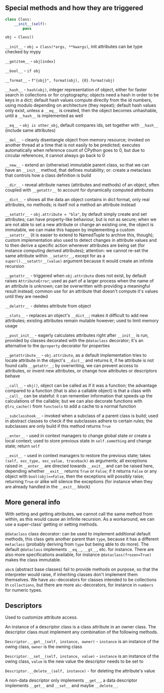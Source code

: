 ## Special methods and how they are triggered

```python
class Class:
    __init__(self):
        pass

obj = Class()
```

```__init__``` - ```obj = Class(*args, **kwargs)```, init attributes can be type checked by mypy

```__getitem__``` - ```obj[index]```

```__bool__``` - ```if obj```

```__format__``` - ```f"{obj}", format(obj), {0}.format(obj)```

```__hash__``` - ```hash(obj)```, integer representation of object, either for faster search in collections or for cryptography; objects need a hash in order to be keys in a dict; default hash values compute directly from the id numbers, using modulo depending on architecture (they repeat); default hash values only exist, unless a ```__eq__``` is created, then the object becomes unhashable, until a ```__hash__``` is implemented as well

```__eq__``` - ```obj is other_obj```, default compares ids, set together with ```__hash__``` (include same attributes)

```__del__``` - cleanly disentangle object from memory resource; invoked on another thread at a time that is not easily to be predicted; executes automatically when reference count of CPython goes to 0, but due to circular references, it cannot always go back to 0

```__new__``` - extend an (otherwise) immutable parent class, so that we can have an ```__init__``` method, that defines mutability; or: create a metaclass that controls how a class definition is build

```__dir__``` - reveal attribute names (attributes and methods) of an object, often coupled with ```__getattr__``` to account for dynamically computed attributes

```__dict__``` - shows all the data an object contains in dict format, only real attributes, no methods; is itself not a method an attribute instead

```__setattr__``` - ```obj.attribute = "bla"```, by default simply create and set attributes; can have property-like behaviour, but is not as secure; when we are not able to set a new attribute or change an existing one, the object is immutable, we can make this happen by implementing a custom ```__setattr__``` (it is easier to extend to NamedTuple to archive this, though); custom implementation also used to detect changes in attribute values and to then derive a specific action whenever attributes are being set (for instance computing derived attributes); attention: we cannot re-set the same attribute within ``__setattr__``, except for as a ```super().__setattr__(value)``` argument because it would create an infinite recursion

```__getattr__``` - triggered when ```obj.attribute``` does not exist, by default raises `AttributeError`; used as part of a larger process when the name of an attribute is unknown; can be overwritten with providing a meaningful result instead; common use for an attribute that doesn't compute it's values until they are needed

```__delattr__``` - deletes attribute from object

```__slots__``` - replaces an object's ```__dict__```; makes it difficult to add new attributes; existing attributes remain mutable however; used to limit memory usage

```__post_init__``` - eagerly calculates attributes right after ```__init__``` is run, provided by classes decorated with the ```@dataclass``` decorator; it's an alternative to the ```@property``` decorator for properties

```__getattribute__``` - ```obj.attribute```, as a default implementation tries to locate attribute in the object's ```__dict__``` and returns it, if he attribute is not found calls ```__getattr__```; by overwriting, we can prevent access to attributes, or invent new attributes, or change how attributes or descriptors behave

```__call__``` - ```obj()```, object can be called as if it was a function; the advantage compared to a function (that is also a callable object) is that a class with ```__call__``` can be stateful: it can remember information that speeds up the calculations of the callable; but we can also decorate functions with `@lru_cache()` from `functools` to add a cache to a normal function

```__subclasshook__``` - invoked when a subclass of a parent class is build; used in abstract classes to check if the subclasses adhere to certain rules; the subclasses are only build if this method returns `True`

```__enter__``` - used in context managers to change global state or create a local context; used to store previous state in `self.something` and change state; return `self`

```__exit__``` - used in context managers to restore the previous state; takes `(self, exc_type, exc_value, traceback)` as arguments; all exceptions raised in `__enter__` are directed towards `__exit__` and can be raised here, depending whether `__exit__` returns `True` or `False`; if it returns `False` or any object with `bool(obj)==False`, then the exceptions will possibly raise; returning `True` or alike will silence the exceptions (for instance when they are already handled in the `__exit__` block)


## More general info
With setting and getting attributes, we cannot call the same method from within, as this would cause an infinite recursion. As a workaround, we can use a super-class' getting or setting methods.

`@dataclass` class decorator: can be used to implement additional default methods, this class gets another parent than `type`, because it has a different `metaclass` (probably deriving from `type` but being able to do more). The default `@dataclass` implements `__eq__`, `__gt__`, etc. for instance. There are also more specifications available, for instance `@dataclass(frozen=True)` makes the class immutable.

`abc`s (abstract base classes) fail to provide methods on purpose, so that the interpreter would raise, if inheriting classes don't implement them themselves. We have `abc`-decorators for classes intended to be collections in `collections`, but there are more `abc`-decorators, for instance in `numbers` for numeric types.


## Descriptors
Used to customize attribute access.

An instance of a descriptor class is a class attribute in an owner class. The descriptor class must implement any combination of the following methods.

```Descriptor.__get__(self, instance, owner)``` - `instance` is an instance of the owing class, `owner` is the owning class

```Descriptor.__set__(self, instance, value)``` - `instance` is an instance of the owing class, `value` is the new value the descriptor needs to be set to

```Descriptor.__delete__(self, instance)``` - for deleting the attribute's value

A non-data descriptor only implements `__get__`, a data descriptor implements `__get__` and `__set__` and maybe `__delete__`.
